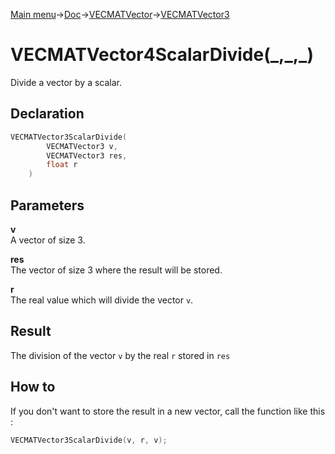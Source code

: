 [Main menu](../../../../Readme.md)->[Doc](../../../VECMATKit.md)->[VECMATVector](../../VECMATVector.md)->[VECMATVector3](../../VECMATVector3.md)

# VECMATVector4ScalarDivide(\_,\_,\_)
Divide a vector by a scalar.

## **Declaration**
```C
VECMATVector3ScalarDivide(
        VECMATVector3 v,
        VECMATVector3 res,
        float r
    )
```


## **Parameters**
**v**\
A vector of size 3.

**res**\
The vector of size 3 where the result will be stored.

**r**\
The real value which will divide the vector `v`.

## **Result**
The division of the vector `v` by the real `r` stored in `res`

## **How to**
If you don't want to store the result in a new vector, call the function like this :
```C
VECMATVector3ScalarDivide(v, r, v);
```
